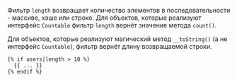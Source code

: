 Фильтр ```length``` возвращает количество элементов в последовательности - массиве, хэше или строке. Для объектов, которые реализуют
интерфейс ```Countable``` фильтр ```length``` вернёт значение метода ```count()```.

Для объектов, которые реализуют магический метод ```__toString()``` (а не интерфейс ```Countable```), фильтр вернёт длину возвращаемой
строки.

```twig
{% if users|length > 10 %}
  {{ ... }}
{% endif %}
```
